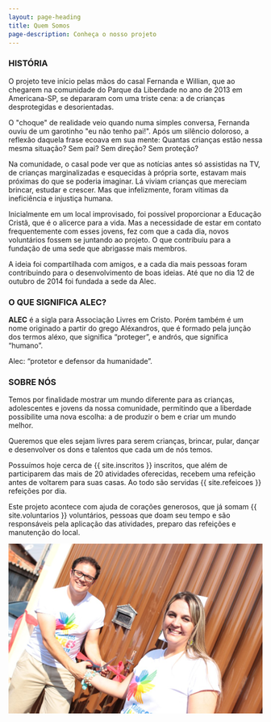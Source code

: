 ```yaml
---
layout: page-heading
title: Quem Somos
page-description: Conheça o nosso projeto
---
```

### **HISTÓRIA**

O projeto teve início pelas mãos do casal Fernanda e Willian, que ao chegarem na comunidade do Parque da Liberdade no ano de 2013 em Americana-SP, se depararam com uma triste cena: a de crianças desprotegidas e desorientadas.

O "choque" de realidade veio quando numa simples conversa, Fernanda ouviu de um garotinho "eu não tenho pai!". Após um silêncio doloroso, a reflexão daquela frase ecoava em sua mente: Quantas crianças estão nessa mesma situação? Sem pai? Sem direção? Sem proteção?

Na comunidade, o casal pode ver que as notícias antes só assistidas na TV, de crianças marginalizadas e esquecidas à própria sorte, estavam mais próximas do que se poderia imaginar. Lá viviam crianças que mereciam brincar, estudar e crescer. Mas que infelizmente, foram vítimas da ineficiência e injustiça humana.

Inicialmente em um local improvisado, foi possível proporcionar a Educação Cristã, que é o alicerce para a vida. Mas a necessidade de estar em contato frequentemente com esses jovens, fez com que a cada dia, novos voluntários fossem se juntando ao projeto. O que contribuiu para a fundação de uma sede que abrigasse mais membros.

A ideia foi compartilhada com amigos, e a cada dia mais pessoas foram contribuindo para o desenvolvimento de boas ideias. Até que no dia 12 de outubro de 2014 foi fundada a sede da Alec.

### **O QUE SIGNIFICA ALEC?**

**ALEC** é a sigla para Associação Livres em Cristo. Porém também é um nome originado a partir do grego Aléxandros, que é formado pela junção dos termos aléxo, que significa “proteger”, e andrós, que significa “humano”.

Alec: “protetor e defensor da humanidade”.

### **SOBRE NÓS**

Temos por finalidade mostrar um mundo diferente para as crianças, adolescentes e jovens da nossa comunidade, permitindo que a liberdade possibilite uma nova escolha: a de produzir o bem e criar um mundo melhor.

Queremos que eles sejam livres para serem crianças, brincar, pular, dançar e desenvolver os dons e talentos que cada um de nós temos.

Possuímos hoje cerca de {{ site.inscritos }} inscritos, que além de participarem das mais de 20 atividades oferecidas, recebem uma refeição antes de voltarem para suas casas. Ao todo são servidas {{ site.refeicoes }} refeições por dia.

Este projeto acontece com ajuda de corações generosos, que já somam {{ site.voluntarios }} voluntários, pessoas que doam seu tempo e são responsáveis pela aplicação das atividades, preparo das refeições e manutenção do local.

![Fundadores](assets/images/fundadores.jpg)
